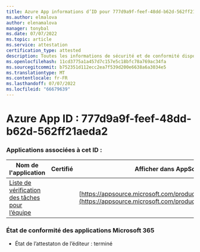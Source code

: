 ```yaml
---
title: Azure App informations d’ID pour 777d9a9f-feef-48dd-b62d-562ff21aeda2
ms.author: elmalova
author: elenamalova
manager: tonybal
ms.date: 07/07/2022
ms.topic: article
ms.service: attestation
certification_type: attested
description: Toutes les informations de sécurité et de conformité disponibles pour 777d9a9f-feef-48dd-b62d-562ff21aeda2.
ms.openlocfilehash: 11cd3775a1a457d7c157e5c18bfc78a769ac34fa
ms.sourcegitcommit: b752351d112ecc2ea7f539d200e6638a6a3034e5
ms.translationtype: MT
ms.contentlocale: fr-FR
ms.lasthandoff: 07/07/2022
ms.locfileid: "66679639"
---
```

# <a name="azure-app-id-777d9a9f-feef-48dd-b62d-562ff21aeda2"></a>Azure App ID : 777d9a9f-feef-48dd-b62d-562ff21aeda2


### <a name="apps-associated-with-this-id"></a>Applications associées à cet ID :
| **Nom de l'application** | **Certifié** | **Afficher dans AppSource** |
|--------------|---------------|-----------------------|
| [Liste de vérification des tâches pour l’équipe](../forward/WA200004362.md) |  | [https://appsource.microsoft.com/product/office/WA200004362](https://appsource.microsoft.com/product/office/WA200004362) |

### <a name="microsoft-365-app-compliance-status"></a>État de conformité des applications Microsoft 365
- État de l’attestaton de l’éditeur : terminé
